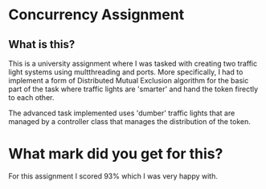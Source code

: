 # Concurrency Assignment
## What is this?
This is a university assignment where I was tasked with creating two traffic light systems using multthreading and ports. More specifically, I had to implement a form of Distributed Mutual Exclusion algorithm for the basic part of the task where traffic lights are 'smarter' and hand the token firectly to each other.

The advanced task implemented uses 'dumber' traffic lights that are managed by a controller class that manages the distribution of the token.
# What mark did you get for this?
For this assignment I scored 93% which I was very happy with.
